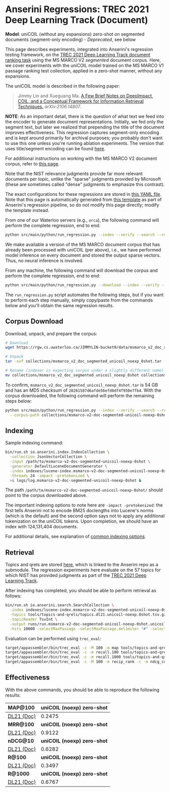 # Anserini Regressions: TREC 2021 Deep Learning Track (Document)

**Model**: uniCOIL (without any expansions) zero-shot on segmented documents (segment-only encoding) - _Deprecated_, see below

This page describes experiments, integrated into Anserini's regression testing framework, on the [TREC 2021 Deep Learning Track document ranking task](https://trec.nist.gov/data/deep2021.html) using the MS MARCO V2 _segmented_ document corpus.
Here, we cover experiments with the uniCOIL model trained on the MS MARCO V1 passage ranking test collection, applied in a zero-shot manner, without any expansions.

The uniCOIL model is described in the following paper:

> Jimmy Lin and Xueguang Ma. [A Few Brief Notes on DeepImpact, COIL, and a Conceptual Framework for Information Retrieval Techniques.](https://arxiv.org/abs/2106.14807) _arXiv:2106.14807_.

**NOTE**: As an important detail, there is the question of what text we feed into the encoder to generate document representations.
Initially, we fed only the segment text, but later we realized that prepending the title of the document improves effectiveness.
This regression captures segment-only encoding and is kept around primarily for archival purposes; you probably don't want to use this one unless you're running ablation experiments.
The version that uses title/segment encoding can be found [here](regressions-dl21-doc-segmented-unicoil-noexp-0shot-v2.md).

For additional instructions on working with the MS MARCO V2 document corpus, refer to [this page](../../docs/experiments-msmarco-v2.md).

Note that the NIST relevance judgments provide far more relevant documents per topic, unlike the "sparse" judgments provided by Microsoft (these are sometimes called "dense" judgments to emphasize this contrast).

The exact configurations for these regressions are stored in [this YAML file](../../src/main/resources/regression/dl21-doc-segmented-unicoil-noexp-0shot.yaml).
Note that this page is automatically generated from [this template](../../src/main/resources/docgen/templates/dl21-doc-segmented-unicoil-noexp-0shot.template) as part of Anserini's regression pipeline, so do not modify this page directly; modify the template instead.

From one of our Waterloo servers (e.g., `orca`), the following command will perform the complete regression, end to end:

```bash
python src/main/python/run_regression.py --index --verify --search --regression dl21-doc-segmented-unicoil-noexp-0shot
```

We make available a version of the MS MARCO document corpus that has already been processed with uniCOIL (per above), i.e., we have performed model inference on every document and stored the output sparse vectors.
Thus, no neural inference is involved.

From any machine, the following command will download the corpus and perform the complete regression, end to end:

```bash
python src/main/python/run_regression.py --download --index --verify --search --regression dl21-doc-segmented-unicoil-noexp-0shot
```

The `run_regression.py` script automates the following steps, but if you want to perform each step manually, simply copy/paste from the commands below and you'll obtain the same regression results.

## Corpus Download

Download, unpack, and prepare the corpus:

```bash
# Download
wget https://rgw.cs.uwaterloo.ca/JIMMYLIN-bucket0/data/msmarco_v2_doc_segmented_unicoil_noexp_0shot.tar -P collections/

# Unpack
tar -xvf collections/msmarco_v2_doc_segmented_unicoil_noexp_0shot.tar -C collections/

# Rename (indexer is expecting corpus under a slightly different name)
mv collections/msmarco_v2_doc_segmented_unicoil_noexp_0shot collections/msmarco-v2-doc-segmented-unicoil-noexp-0shot
```

To confirm, `msmarco_v2_doc_segmented_unicoil_noexp_0shot.tar` is 54 GB and has an MD5 checksum of `28261587d6afde56efd8df4f950e7fb4`.
With the corpus downloaded, the following command will perform the remaining steps below:

```bash
python src/main/python/run_regression.py --index --verify --search --regression dl21-doc-segmented-unicoil-noexp-0shot \
  --corpus-path collections/msmarco-v2-doc-segmented-unicoil-noexp-0shot
```

## Indexing

Sample indexing command:

```bash
bin/run.sh io.anserini.index.IndexCollection \
  -collection JsonVectorCollection \
  -input /path/to/msmarco-v2-doc-segmented-unicoil-noexp-0shot \
  -generator DefaultLuceneDocumentGenerator \
  -index indexes/lucene-index.msmarco-v2-doc-segmented-unicoil-noexp-0shot/ \
  -threads 24 -impact -pretokenized \
  >& logs/log.msmarco-v2-doc-segmented-unicoil-noexp-0shot &
```

The path `/path/to/msmarco-v2-doc-segmented-unicoil-noexp-0shot/` should point to the corpus downloaded above.

The important indexing options to note here are `-impact -pretokenized`: the first tells Anserini not to encode BM25 doclengths into Lucene's norms (which is the default) and the second option says not to apply any additional tokenization on the uniCOIL tokens.
Upon completion, we should have an index with 124,131,404 documents.

For additional details, see explanation of [common indexing options](../../docs/common-indexing-options.md).

## Retrieval

Topics and qrels are stored [here](https://github.com/castorini/anserini-tools/tree/master/topics-and-qrels), which is linked to the Anserini repo as a submodule.
The regression experiments here evaluate on the 57 topics for which NIST has provided judgments as part of the [TREC 2021 Deep Learning Track](https://trec.nist.gov/data/deep2021.html).

After indexing has completed, you should be able to perform retrieval as follows:

```bash
bin/run.sh io.anserini.search.SearchCollection \
  -index indexes/lucene-index.msmarco-v2-doc-segmented-unicoil-noexp-0shot/ \
  -topics tools/topics-and-qrels/topics.dl21.unicoil-noexp.0shot.tsv.gz \
  -topicReader TsvInt \
  -output runs/run.msmarco-v2-doc-segmented-unicoil-noexp-0shot.unicoil-noexp-0shot-cached_q.topics.dl21.unicoil-noexp.0shot.txt \
  -hits 10000 -selectMaxPassage -selectMaxPassage.delimiter "#" -selectMaxPassage.hits 1000 -impact -pretokenized &
```

Evaluation can be performed using `trec_eval`:

```bash
target/appassembler/bin/trec_eval -c -M 100 -m map tools/topics-and-qrels/qrels.dl21-doc.txt runs/run.msmarco-v2-doc-segmented-unicoil-noexp-0shot.unicoil-noexp-0shot-cached_q.topics.dl21.unicoil-noexp.0shot.txt
target/appassembler/bin/trec_eval -c -m recall.100 tools/topics-and-qrels/qrels.dl21-doc.txt runs/run.msmarco-v2-doc-segmented-unicoil-noexp-0shot.unicoil-noexp-0shot-cached_q.topics.dl21.unicoil-noexp.0shot.txt
target/appassembler/bin/trec_eval -c -m recall.1000 tools/topics-and-qrels/qrels.dl21-doc.txt runs/run.msmarco-v2-doc-segmented-unicoil-noexp-0shot.unicoil-noexp-0shot-cached_q.topics.dl21.unicoil-noexp.0shot.txt
target/appassembler/bin/trec_eval -c -M 100 -m recip_rank -c -m ndcg_cut.10 tools/topics-and-qrels/qrels.dl21-doc.txt runs/run.msmarco-v2-doc-segmented-unicoil-noexp-0shot.unicoil-noexp-0shot-cached_q.topics.dl21.unicoil-noexp.0shot.txt
```

## Effectiveness

With the above commands, you should be able to reproduce the following results:

| **MAP@100**                                                                                                  | **uniCOIL (noexp) zero-shot**|
|:-------------------------------------------------------------------------------------------------------------|-----------|
| [DL21 (Doc)](https://microsoft.github.io/msmarco/TREC-Deep-Learning)                                         | 0.2475    |
| **MRR@100**                                                                                                  | **uniCOIL (noexp) zero-shot**|
| [DL21 (Doc)](https://microsoft.github.io/msmarco/TREC-Deep-Learning)                                         | 0.9122    |
| **nDCG@10**                                                                                                  | **uniCOIL (noexp) zero-shot**|
| [DL21 (Doc)](https://microsoft.github.io/msmarco/TREC-Deep-Learning)                                         | 0.6282    |
| **R@100**                                                                                                    | **uniCOIL (noexp) zero-shot**|
| [DL21 (Doc)](https://microsoft.github.io/msmarco/TREC-Deep-Learning)                                         | 0.3497    |
| **R@1000**                                                                                                   | **uniCOIL (noexp) zero-shot**|
| [DL21 (Doc)](https://microsoft.github.io/msmarco/TREC-Deep-Learning)                                         | 0.6767    |
